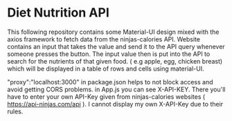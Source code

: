 # Diet Nutrition API
This following repository contains some Material-UI design mixed with the axios framework to fetch data from the ninjas-calories API.
Website contains an input that takes the value and send it to the API query whenever someone presses the button.
The input value then is put into the API to search for the nutrients of that given food. ( e.g apple, egg, chicken breast) which will be displayed in a table of rows and cells using material-UI.

"proxy":"localhost:3000" in package.json helps to not block access and avoid getting CORS problems.
in App.js you can see X-API-KEY. There you'll have to enter your own API-Key given from ninjas-calories websites ( https://api-ninjas.com/api ). 
I cannot display my own X-API-Key due to their rules.
